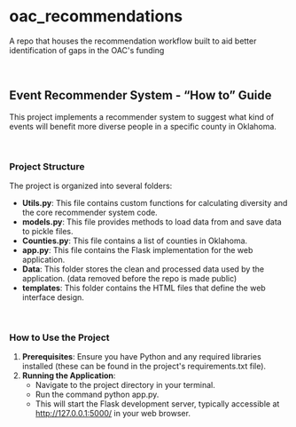 # oac_recommendations
A repo that houses the recommendation workflow built to aid better identification of gaps in the OAC's funding

<br/>

## Event Recommender System - “How to” Guide

This project implements a recommender system to suggest what kind of events will benefit more diverse people in a specific county in Oklahoma.

<br/>

### Project Structure

The project is organized into several folders:
- **Utils.py**: This file contains custom functions for calculating diversity and the core recommender system code.
- **models.py**: This file provides methods to load data from and save data to pickle files.
- **Counties.py**: This file contains a list of counties in Oklahoma.
- **app.py**: This file contains the Flask implementation for the web application.
- **Data**: This folder stores the clean and processed data used by the application. (data removed before the repo is made public)
- **templates**: This folder contains the HTML files that define the web interface design.
 
<br/>

### How to Use the Project
1.	**Prerequisites**: Ensure you have Python and any required libraries installed (these can be found in the project's requirements.txt file).
2.	**Running the Application**: 
    - Navigate to the project directory in your terminal.
    - Run the command python app.py.
    - This will start the Flask development server, typically accessible at http://127.0.0.1:5000/ in your web browser.

